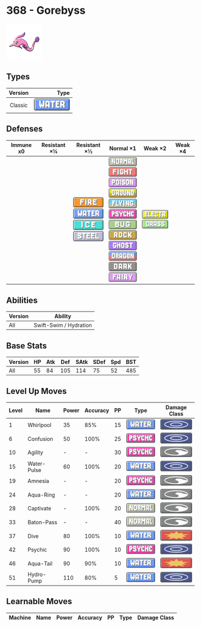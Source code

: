 # 368 - Gorebyss

![gorebyss](../img/pokemon/368.png)

## Types

| Version | Type                             |
| :-----: | -------------------------------: |
| Classic | ![water](../img/types/water.png) |

## Defenses

| Immune x0 | Resistant ×¼ | Resistant ×½                                                                                                                              | Normal ×1                                                                                                                                                                                                                                                                                                                                                                                                                                                           | Weak ×2                                                                     | Weak ×4 |
| --------- | ------------ | ----------------------------------------------------------------------------------------------------------------------------------------- | ------------------------------------------------------------------------------------------------------------------------------------------------------------------------------------------------------------------------------------------------------------------------------------------------------------------------------------------------------------------------------------------------------------------------------------------------------------------- | --------------------------------------------------------------------------- | ------- |
|           |              | ![fire](../img/types/fire.png)<br/>![water](../img/types/water.png)<br/>![ice](../img/types/ice.png)<br/>![steel](../img/types/steel.png) | ![normal](../img/types/normal.png)<br/>![fighting](../img/types/fighting.png)<br/>![poison](../img/types/poison.png)<br/>![ground](../img/types/ground.png)<br/>![flying](../img/types/flying.png)<br/>![psychic](../img/types/psychic.png)<br/>![bug](../img/types/bug.png)<br/>![rock](../img/types/rock.png)<br/>![ghost](../img/types/ghost.png)<br/>![dragon](../img/types/dragon.png)<br/>![dark](../img/types/dark.png)<br/>![fairy](../img/types/fairy.png) | ![electric](../img/types/electric.png)<br/>![grass](../img/types/grass.png) |         |

## Abilities

| Version | Ability                |
| ------- | ---------------------- |
| All     | Swift-Swim / Hydration |

## Base Stats

| Version | HP | Atk | Def | SAtk | SDef | Spd | BST |
| ------- | -- | --- | --- | ---- | ---- | --- | --- |
| All     | 55 | 84  | 105 | 114  | 75   | 52  | 485 |

## Level Up Moves

| Level | Name        | Power | Accuracy | PP | Type                                 | Damage Class                           |
| ----- | ----------- | ----- | -------- | -- | ------------------------------------ | -------------------------------------- |
| 1     | Whirlpool   | 35    | 85%      | 15 | ![water](../img/types/water.png)     | ![special](../img/types/special.png)   |
| 6     | Confusion   | 50    | 100%     | 25 | ![psychic](../img/types/psychic.png) | ![special](../img/types/special.png)   |
| 10    | Agility     | -     | -        | 30 | ![psychic](../img/types/psychic.png) | ![status](../img/types/status.png)     |
| 15    | Water-Pulse | 60    | 100%     | 20 | ![water](../img/types/water.png)     | ![special](../img/types/special.png)   |
| 19    | Amnesia     | -     | -        | 20 | ![psychic](../img/types/psychic.png) | ![status](../img/types/status.png)     |
| 24    | Aqua-Ring   | -     | -        | 20 | ![water](../img/types/water.png)     | ![status](../img/types/status.png)     |
| 28    | Captivate   | -     | 100%     | 20 | ![normal](../img/types/normal.png)   | ![status](../img/types/status.png)     |
| 33    | Baton-Pass  | -     | -        | 40 | ![normal](../img/types/normal.png)   | ![status](../img/types/status.png)     |
| 37    | Dive        | 80    | 100%     | 10 | ![water](../img/types/water.png)     | ![physical](../img/types/physical.png) |
| 42    | Psychic     | 90    | 100%     | 10 | ![psychic](../img/types/psychic.png) | ![special](../img/types/special.png)   |
| 46    | Aqua-Tail   | 90    | 90%      | 10 | ![water](../img/types/water.png)     | ![physical](../img/types/physical.png) |
| 51    | Hydro-Pump  | 110   | 80%      | 5  | ![water](../img/types/water.png)     | ![special](../img/types/special.png)   |

## Learnable Moves

| Machine | Name | Power | Accuracy | PP | Type | Damage Class |
| ------- | ---- | ----- | -------- | -- | ---- | ------------ |